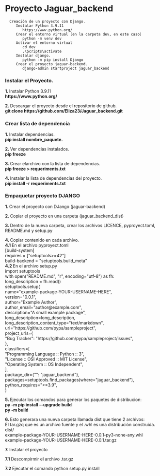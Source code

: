 # Proyecto Jaguar_backend
      Creación de un proyecto con Django. 
         Instalar Python 3.9.11 
            https://www.python.org/ 
         Crear el entorno virtual (en la carpeta dev, en este caso) 
            python -m venv dev   
         Activar el entorno virtual   
            cd dev  
            .\Scripts\activate  
         Instalar django. 
            python -m pip install Django  
         Crear el proyecto jaguar-backend.   
            django-admin startproject jaguar_backend  


   <h3>  Instalar el Proyecto.</h3>
      <p> <strong> 1. </strong>Instalar Python 3.9.11 </br>
      <strong> https://www.python.org/ </strong> </p>
      <p> <strong> 2. </strong> Descargar el proyecto desde el repositorio de github. <br>
          <strong> git clone https://github.com/Eliza23/Jaguar_backend.git </strong>
      </p>
    
</section>

<section class="m-5">
   <h3> Crear lista de dependencia</h3>
    <p> <strong> 1. </strong> Instalar dependencias. </br>
	    <strong>  pip install nombre_paquete. </strong> </p>
   <p> <strong> 2. </strong> Ver dependencias instalados. </br>
	   <strong>  pip freeze </strong> </p>
   <p> <strong> 3. </strong>  Crear elarchivo con la lista de dependencias. </br>
	<strong> pip freeze > requeriments.txt </strong> </p>
    <p> <strong> 4. </strong> Instalar la lista de dependencias del proyecto. </br>
	<strong> pip install -r requeriments.txt </strong> </p>
</section>


<section class="m-5">
   <h3> Empaquetar proyecto DJANGO</h3>
   <p> <strong> 1. </strong> Crear el proyecto con DJango (jaguar-backend) </p>
	<p> <strong> 2. </strong> Copiar el proyecto en una carpeta (jaguar_backend_dist) </p>
	<p> <strong> 3. </strong> Dentro de la nueva carpeta, crear los archivos LICENCE, pyproyect.toml, README.md y setup.py </p>
   <p> <strong> 4. </strong> Copiar contenido en cada archivo.</br>
   <strong> 4.1 </strong>  En el archivo pyproyect.toml </br>
      [build-system] </br>
      requires = ["setuptools>=42"] </br>
      build-backend = "setuptools.build_meta" </br>
   <strong> 4.2 </strong>  En el archivo setup.py  </br>
      import setuptools </br>
      with open("README.md", "r", encoding="utf-8") as fh: </br>
         long_description = fh.read() </br>
         setuptools.setup( </br>
            name="example-package-YOUR-USERNAME-HERE", </br>
            version="0.0.1", </br>
            author="Example Author", </br>
            author_email="author@example.com", </br>
            description="A small example package", </br>
            long_description=long_description, </br>
            long_description_content_type="text/markdown", </br>
            url="https://github.com/pypa/sampleproject", </br>
            project_urls={ </br>
               "Bug Tracker": "https://github.com/pypa/sampleproject/issues", </br>
            }, </br>
            classifiers=[ </br>
               "Programming Language :: Python :: 3", </br>
               "License :: OSI Approved :: MIT License", </br>
               "Operating System :: OS Independent", </br>
            ], </br>
            package_dir={"": "jaguar_backend"}, </br>
            packages=setuptools.find_packages(where="jaguar_backend"), </br>
            python_requires=">=3.9", </br>
         )  </p>

   <p> <strong> 5. </strong> Ejecutar los comandos para generar los paquetes de distribucion: </br>
	<strong> py -m pip install --upgrade build </strong> </br>
	<strong> py -m build </strong></p>
   <p> <strong> 6. </strong> Esto generara una nueva carpeta llamada dist que tiene 2 archivos: </br>
	      El tar.gzq que es un archivo fuente y el .whl es una distribución construida. </br>
            dist/</br>
               example-package-YOUR-USERNAME-HERE-0.0.1-py3-none-any.whl</br>
               example-package-YOUR-USERNAME-HERE-0.0.1.tar.gz </p>
   <p> <strong> 7. </strong> Instalar el proyecto </br> 
   <p> <strong> 7.1 </strong> Descompirmir el archivo .tar.gz </br> 
   <p> <strong> 7.2 </strong> Ejecutar el comando python setup.py install </p>
</section>

